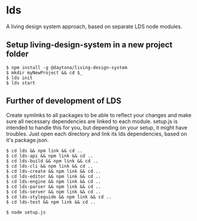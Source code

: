 # lds
A living design system approach, based on separate LDS node modules.

## Setup living-design-system in a new project folder

```
$ npm install -g @daytona/living-design-system
$ mkdir myNewProject && cd $_
$ lds init
$ lds start
```

## Further of development of LDS
Create symlinks to all packages to be able to reflect your changes and make sure all necessary dependencies are linked to each module. setup.js is intended to handle this for you, but depending on your setup, it might have troubles. Just open each directory and link its lds dependencies, based on it's package.json.

```
$ cd lds && npm link && cd ..
$ cd lds-api && npm link && cd ..
$ cd lds-build && npm link && cd ..
$ cd lds-cli && npm link && cd ..
$ cd lds-create && npm link && cd ..
$ cd lds-editor && npm link && cd ..
$ cd lds-engine && npm link && cd ..
$ cd lds-parser && npm link && cd ..
$ cd lds-server && npm link && cd ..
$ cd lds-styleguide && npm link && cd ..
$ cd lds-test && npm link && cd ..

$ node setup.js
```
